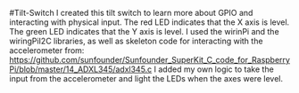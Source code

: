 #Tilt-Switch
I created this tilt switch to learn more about GPIO and interacting with physical input.
The red LED indicates that the X axis is level.
The green LED indicates that the Y axis is level.
I used the wirinPi and the wiringPiI2C libraries, as well as skeleton code for interacting with the accelerometer from:
https://github.com/sunfounder/Sunfounder_SuperKit_C_code_for_RaspberryPi/blob/master/14_ADXL345/adxl345.c
I added my own logic to take the input from the accelerometer and light the LEDs when the axes were level.
